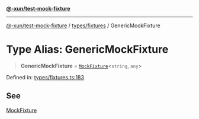 [**@-xun/test-mock-fixture**](../../../README.md)

***

[@-xun/test-mock-fixture](../../../README.md) / [types/fixtures](../README.md) / GenericMockFixture

# Type Alias: GenericMockFixture

> **GenericMockFixture** = [`MockFixture`](MockFixture.md)\<`string`, `any`\>

Defined in: [types/fixtures.ts:183](https://github.com/Xunnamius/test-utils/blob/f98e631c6c1119fbde0ae47dd357cfe62eae579b/packages/test-mock-fixture/src/types/fixtures.ts#L183)

## See

[MockFixture](MockFixture.md)
